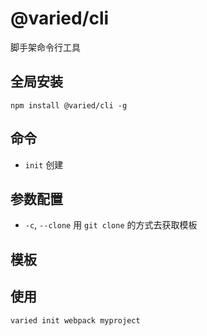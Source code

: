 # @varied/cli

脚手架命令行工具

## 全局安装
```
npm install @varied/cli -g
```
## 命令
* `init` 创建

## 参数配置
* `-c`, `--clone`  用 `git clone` 的方式去获取模板

## 模板


## 使用
```
varied init webpack myproject
```
